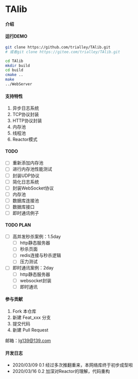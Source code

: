 # TAlib

#### 介绍


#### 运行DEMO

```bash
git clone https://github.com/trialley/TAlib.git
# 或者git clone https://gitee.com/trialley/TAlib.git

cd TAlib
mkdir build
cd build
cmake ..
make
../WebServer
```

#### 支持特性

1. 异步日志系统
2. TCP协议封装
3. HTTP协议封装
4. 内存池
5. 线程池
6. Reactor模式


#### TODO
- [ ] 重新添加内存池
- [ ] 进行内存池性能测试
- [ ] 封装UDP协议
- [ ] 简化日志系统
- [ ] 封装WebSocket协议
- [ ] 内存池
- [ ] 数据库连接池
- [ ] 数据库接口
- [ ] 即时通讯例子
<!-- - [ ] 封装WebSocket协议 -->
<!-- - [ ] 封装WebSocket协议 -->
<!-- - [ ] 封装WebSocket协议 -->

#### TODO PLAN

- [ ] 高并发秒杀案例：1.5day
	- [ ] http静态服务器
	- [ ] 秒杀页面
	- [ ] redis连接与秒杀逻辑
	- [ ] 压力测试
- [ ] 即时通讯案例：2day
	- [ ] http静态服务器
	- [ ] websocket封装
	- [ ] 即时通讯

#### 参与贡献
1.  Fork 本仓库
2.  新建 Feat_xxx 分支
3.  提交代码
4.  新建 Pull Request

邮箱：lg139@139.com


#### 开发日志

- 2020/03/09 0.1 经过多次推翻重来，本网络库终于初步成型啦
- 2020/03/16 0.2 加深对Reactor的理解，代码重构